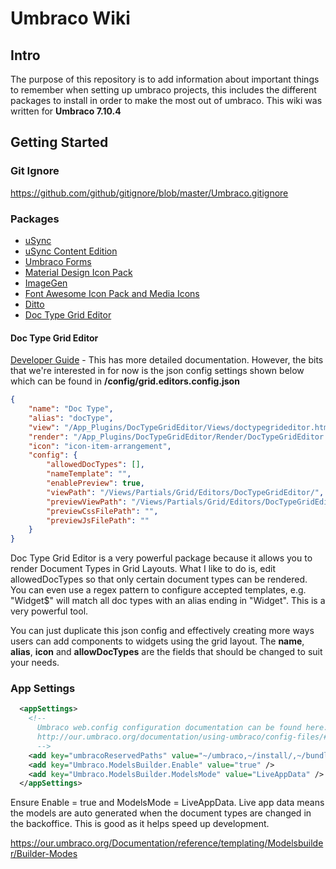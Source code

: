 # Umbraco Wiki

## Intro
The purpose of this repository is to add information about important things to remember when setting up umbraco projects, this includes the different packages to install in order to make the most out of umbraco.
This wiki was written for **Umbraco 7.10.4**

## Getting Started

### Git Ignore
https://github.com/github/gitignore/blob/master/Umbraco.gitignore

### Packages
* [uSync](https://our.umbraco.org/projects/developer-tools/usync)
* [uSync Content Edition](https://our.umbraco.org/projects/developer-tools/usynccontentedition)
* [Umbraco Forms](https://our.umbraco.org/projects/developer-tools/umbraco-forms/)
* [Material Design Icon Pack](https://our.umbraco.org/projects/backoffice-extensions/material-design-icon-pack)
* [ImageGen](https://our.umbraco.org/projects/website-utilities/imagegen/)
* [Font Awesome Icon Pack and Media Icons](https://our.umbraco.org/projects/backoffice-extensions/font-awesome-icon-pack-and-media-icons/)
* [Ditto](https://our.umbraco.org/projects/developer-tools/ditto)
* [Doc Type Grid Editor](https://our.umbraco.org/projects/backoffice-extensions/doc-type-grid-editor/)

#### Doc Type Grid Editor

[Developer Guide](https://github.com/uche1/UmbracoWiki/blob/master/Doc-Type-Grid-Editor---Developers-Guide-v1.1.pdf) -  This has more detailed documentation. However, the bits that we're interested in for now is the json config settings shown below which can be found in **/config/grid.editors.config.json**
```JSON
{
    "name": "Doc Type",
    "alias": "docType",
    "view": "/App_Plugins/DocTypeGridEditor/Views/doctypegrideditor.html",
    "render": "/App_Plugins/DocTypeGridEditor/Render/DocTypeGridEditor.cshtml",
    "icon": "icon-item-arrangement",
    "config": {
        "allowedDocTypes": [],
        "nameTemplate": "",
        "enablePreview": true,
        "viewPath": "/Views/Partials/Grid/Editors/DocTypeGridEditor/",
        "previewViewPath": "/Views/Partials/Grid/Editors/DocTypeGridEditor/Previews/",
        "previewCssFilePath": "",
        "previewJsFilePath": ""
    }
}
```
Doc Type Grid Editor is a very powerful package because it allows you to render Document Types in Grid Layouts. What I like to do is, edit allowedDocTypes so that only certain document types can be rendered. You can even use a regex pattern to configure accepted templates, e.g. "Widget$" will match all doc types with an alias ending in "Widget". This is a very powerful tool.

You can just duplicate this json config and effectively creating more ways users can add components to widgets using the grid layout. The **name**, **alias**, **icon** and **allowDocTypes** are the fields that should be changed to suit your needs.


### App Settings
``` XML
  <appSettings>
    <!--
      Umbraco web.config configuration documentation can be found here:
      http://our.umbraco.org/documentation/using-umbraco/config-files/#webconfig
      -->
    <add key="umbracoReservedPaths" value="~/umbraco,~/install/,~/bundles,~/Content" />
    <add key="Umbraco.ModelsBuilder.Enable" value="true" />
    <add key="Umbraco.ModelsBuilder.ModelsMode" value="LiveAppData" />
  </appSettings>
```
Ensure Enable = true and ModelsMode =  LiveAppData. Live app data means the models are auto generated when the document types are changed in the backoffice. This is good as it helps speed up development.

https://our.umbraco.org/Documentation/reference/templating/Modelsbuilder/Builder-Modes


